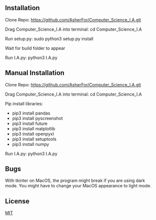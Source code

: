 ## Installation

Clone Repo: https://github.com/AsherFor/Computer_Science_I.A.git

Drag Computer_Science_I.A into terminal: cd Computer_Science_I.A

Run setup.py: sudo python3 setup.py install

Wait for build folder to appear

Run I.A.py: python3 I.A.py

## Manual Installation

Clone Repo: https://github.com/AsherFor/Computer_Science_I.A.git

Drag Computer_Science_I.A into terminal: cd Computer_Science_I.A

Pip install libraries:  

* pip3 install pandas
* pip3 install pyscreenshot
* pip3 install future
* pip3 install matplotlib
* pip3 install openpyxl
* pip3 install setuptools
* pip3 install numpy

Run I.A.py: python3 I.A.py

## Bugs

With tkinter on MacOS, the program might break if you are using dark mode. You might have to change your MacOS appearance to light mode.

## License
[MIT](https://choosealicense.com/licenses/mit/)
